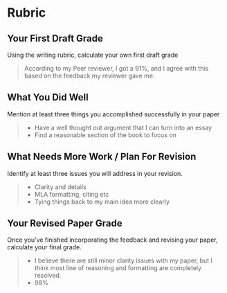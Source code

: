 # Rubric

## Your First Draft Grade  
Using the writing rubric, calculate your own first draft grade

> According to my Peer reviewer, I got a 91%, and I agree with this based on the feedback my reviewer gave me.

## What You Did Well
Mention at least three things you accomplished successfully in your paper

> - Have a well thought out argument that I can turn into an essay
> - Find a reasonable section of the book to focus on

## What Needs More Work / Plan For Revision
Identify at least three issues you will address in your revision.

> - Clarity and details
> - MLA formatting, citing etc
> - Tying things back to my main idea more clearly

## Your Revised Paper Grade
Once you’ve finished incorporating the feedback and revising your paper, calculate your final grade.

> - I believe there are still minor clarity issues with my paper, but I think most line of reasoning and formatting are completely resolved.
> - 98%
